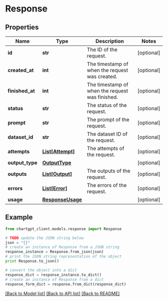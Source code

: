 # Response


## Properties
Name | Type | Description | Notes
------------ | ------------- | ------------- | -------------
**id** | **str** | The ID of the request. | [optional] 
**created_at** | **int** | The timestamp of when the request was created. | [optional] 
**finished_at** | **int** | The timestamp of when the request was finished. | [optional] 
**status** | **str** | The status of the request. | [optional] 
**prompt** | **str** | The prompt of the request. | [optional] 
**dataset_id** | **str** | The dataset ID of the request. | [optional] 
**attempts** | [**List[Attempt]**](Attempt.md) | The attempts of the request. | [optional] 
**output_type** | [**OutputType**](OutputType.md) |  | [optional] 
**outputs** | [**List[Output]**](Output.md) | The outputs of the request. | [optional] 
**errors** | [**List[Error]**](Error.md) | The errors of the request. | [optional] 
**usage** | [**ResponseUsage**](ResponseUsage.md) |  | [optional] 

## Example

```python
from chartgpt_client.models.response import Response

# TODO update the JSON string below
json = "{}"
# create an instance of Response from a JSON string
response_instance = Response.from_json(json)
# print the JSON string representation of the object
print Response.to_json()

# convert the object into a dict
response_dict = response_instance.to_dict()
# create an instance of Response from a dict
response_form_dict = response.from_dict(response_dict)
```
[[Back to Model list]](../README.md#documentation-for-models) [[Back to API list]](../README.md#documentation-for-api-endpoints) [[Back to README]](../README.md)


